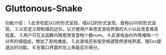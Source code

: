 # Gluttonous-Snake
功能介绍：
1.此贪吃蛇以()的形式呈现，墙以[]的形式呈现，食物以00的形式呈现。
2.以宏定义控制墙的边长，以方便用户来改变游戏界面的大小以此改变难易程度。
3.用户可在主函数内随意改变食物个数num。
4.此游戏由内外两堵隔一个分布的墙组成，增加了游戏难度。
5.此游戏还有按空格键暂停游戏界面，按Esc键退出的功能。
6.在窗口界面的左上角能显示得分。
